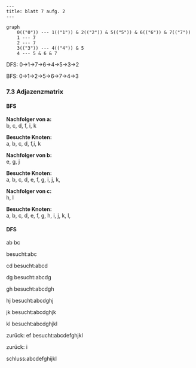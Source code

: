 ```mermaid
---
title: blatt 7 aufg. 2
---

graph
    0(("0")) --- 1(("1")) & 2(("2")) & 5(("5")) & 6(("6")) & 7(("7"))
    1 --- 7
    2 --- 7
    3(("3")) --- 4(("4")) & 5
    4 --- 5 & 6 & 7
```

DFS: 0→1→7→6→4→5→3→2

BFS: 0→1→2→5→6→7→4→3

<h3>7.3 Adjazenzmatrix</h3>

<h4>BFS</h4>

**Nachfolger von a:**  
b, c, d, f, i, k

**Besuchte Knoten:**  
a, b, c, d, f,i, k

**Nachfolger von b:**  
e, g, j

**Besuchte Knoten:**  
a, b, c, d, e, f, g, i, j, k,

**Nachfolger von c:**  
h, l

**Besuchte Knoten:**  
a, b, c, d, e, f, g, h, i, j, k, l,

<h4>DFS</h4>

ab bc

besucht:abc

cd besucht:abcd

dg besucht:abcdg

gh besucht:abcdgh

hj besucht:abcdghj

jk besucht:abcdghjk

kl besucht:abcdghjkl

zurück: ef besucht:abcdefghjkl

zurück: i

schluss:abcdefghijkl
